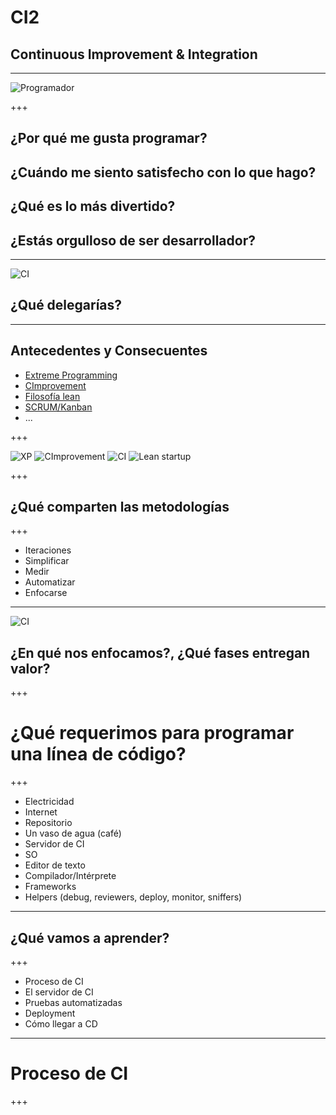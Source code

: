 # CI2
## Continuous Improvement & Integration

---

![Programador](https://cdn.dribbble.com/users/74133/screenshots/1888531/avatar-cool_1x.jpg)

+++

## ¿Por qué me gusta programar?
## ¿Cuándo me siento satisfecho con lo que hago?
## ¿Qué es lo más divertido?
## ¿Estás orgulloso de ser desarrollador?

---

![CI](https://www.soasta.com/wp-content/uploads/2016/01/infitiny-circle_v1.png)

## ¿Qué delegarías?

---

## Antecedentes y Consecuentes
* [Extreme Programming](https://es.wikipedia.org/wiki/Programaci%C3%B3n_extrema)
* [CImprovement](https://leankit.com/learn/kanban/continuous-improvement/)
* [Filosofía lean](https://es.wikipedia.org/wiki/Lean_startup)
* [SCRUM/Kanban](https://es.wikipedia.org/wiki/Kanban_(desarrollo))
* ...

+++

![XP](https://7bsp1018.wikispaces.com/file/view/Picture5.jpg/302332336/614x274/Picture5.jpg)
![CImprovement](http://kestrelcg.com/wp-content/uploads/2016/05/4-type-circle.png)
![CI](http://www.360logica.com/blog/wp-content/uploads/2014/06/Continuous-Integration.png)
![Lean startup](https://upload.wikimedia.org/wikipedia/commons/thumb/3/3d/Proceso_Lean_Startup.jpg/220px-Proceso_Lean_Startup.jpg)

+++

## ¿Qué comparten las metodologías

+++

* Iteraciones
* Simplificar
* Medir
* Automatizar
* Enfocarse

---

![CI](https://www.soasta.com/wp-content/uploads/2016/01/infitiny-circle_v1.png)

## ¿En qué nos enfocamos?, ¿Qué fases entregan valor?

+++

# ¿Qué requerimos para programar una línea de código?

+++

* Electricidad
* Internet
* Repositorio
* Un vaso de agua (café)
* Servidor de CI
* SO
* Editor de texto
* Compilador/Intérprete
* Frameworks
* Helpers (debug, reviewers, deploy, monitor, sniffers)

---

## ¿Qué vamos a aprender?

+++

* Proceso de CI
* El servidor de CI
* Pruebas automatizadas
* Deployment
* Cómo llegar a CD

---

# Proceso de CI

+++
